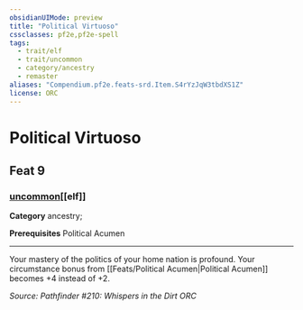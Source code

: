 ```yaml
---
obsidianUIMode: preview
title: "Political Virtuoso"
cssclasses: pf2e,pf2e-spell
tags:
  - trait/elf
  - trait/uncommon
  - category/ancestry
  - remaster
aliases: "Compendium.pf2e.feats-srd.Item.S4rYzJqW3tbdXS1Z"
license: ORC
---
```

# Political Virtuoso
## Feat 9
### [uncommon](uncommon "Uncommon Rarity Trait")[[elf]]

**Category** ancestry; 



**Prerequisites** Political Acumen
* * *
Your mastery of the politics of your home nation is profound. Your circumstance bonus from [[Feats/Political Acumen|Political Acumen]] becomes +4 instead of +2.

*Source: Pathfinder #210: Whispers in the Dirt*
*ORC*